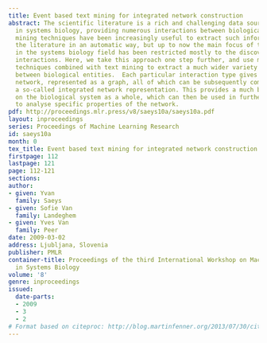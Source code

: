 ```yaml
---
title: Event based text mining for integrated network construction
abstract: The scientific literature is a rich and challenging data source for research
  in systems biology, providing numerous interactions between biological entities.  Text
  mining techniques have been increasingly useful to extract such information from
  the literature in an automatic way, but up to now the main focus of text mining
  in the systems biology field has been restricted mostly to the discovery of protein-protein
  interactions. Here, we take this approach one step further, and use machine learning
  techniques combined with text mining to extract a much wider variety of interactions
  between biological entities.  Each particular interaction type gives rise to a separate
  network, represented as a graph, all of which can be subsequently combined to yield
  a so-called integrated network representation. This provides a much broader view
  on the biological system as a whole, which can then be used in further investigations
  to analyse specific properties of the network.
pdf: http://proceedings.mlr.press/v8/saeys10a/saeys10a.pdf
layout: inproceedings
series: Proceedings of Machine Learning Research
id: saeys10a
month: 0
tex_title: Event based text mining for integrated network construction
firstpage: 112
lastpage: 121
page: 112-121
sections: 
author:
- given: Yvan
  family: Saeys
- given: Sofie Van
  family: Landeghem
- given: Yves Van
  family: Peer
date: 2009-03-02
address: Ljubljana, Slovenia
publisher: PMLR
container-title: Proceedings of the third International Workshop on Machine Learning
  in Systems Biology
volume: '8'
genre: inproceedings
issued:
  date-parts:
  - 2009
  - 3
  - 2
# Format based on citeproc: http://blog.martinfenner.org/2013/07/30/citeproc-yaml-for-bibliographies/
---
```

